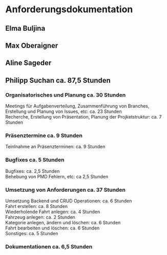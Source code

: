 # Anforderungsdokumentation

## Elma Buljina

## Max Oberaigner

## Aline Sageder

## Philipp Suchan ca. 87,5 Stunden

### Organisatorisches und Planung ca. 30 Stunden
Meetings für Aufgabenverteilung, Zusammenführung von Branches, Erstellung und Planung von Issues, etc: ca. 23 Stunden\
Recherche, Erstellung von Präsentation, Planung der Projketstruktur: ca. 7 Stunden

### Präsenztermine ca. 9 Stunden
Teinlnahme an Präsenzterminen: ca. 9 Stunden

### Bugfixes ca. 5 Stunden
Bugfixes: ca. 2,5 Stunden\
Behebung von PMD Fehlern, etc: ca 2,5 Stunden

### Umsetzung von Anforderungen ca. 37 Stunden
Umsetzung Backend und CRUD Operationen: ca. 6 Stunden\
Fahrt erstellen: ca. 8 Stunden\
Wiederholende Fahrt anlegen: ca. 4 Stunden\
Fahrzeug anlegen: ca. 2 Stunden\
Kategorie anlegen, ändern und löschen: ca. 6 Stunden\
Fahrt bearbeiten und löschen: ca. 6 Stunden\
Sonstiges: ca. 5 Stunden

### Dokumentationen ca. 6,5 Stunden
